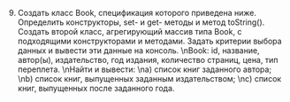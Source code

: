 9. Создать класс Book, спецификация которого приведена ниже. Определить конструкторы, set- и get- методы и
        метод toString(). Создать второй класс, агрегирующий массив типа Book, с подходящими конструкторами и
        методами. Задать критерии выбора данных и вывести эти данные на консоль.
        \nBook: id, название, автор(ы), издательство, год издания, количество страниц, цена, тип переплета.
        \nНайти и вывести:
       \na) список книг заданного автора;
        \nb) список книг, выпущенных заданным издательством;
        \nc) список книг, выпущенных после заданного года.
